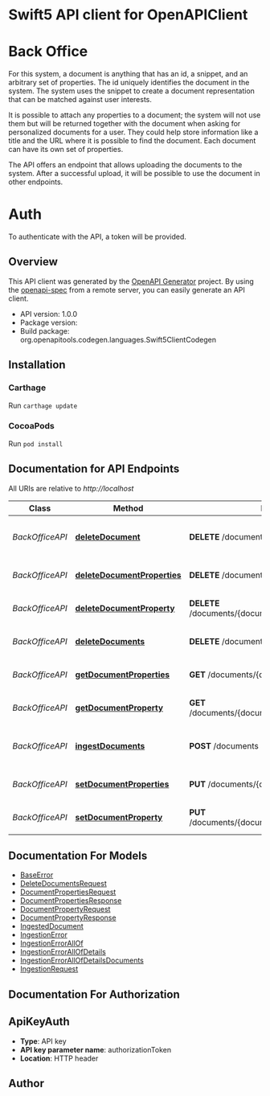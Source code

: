 # Swift5 API client for OpenAPIClient

# Back Office
For this system, a document is anything that has an id, a snippet, and an arbitrary set of properties.
The id uniquely identifies the document in the system.
The system uses the snippet to create a document representation that can be matched against user interests.

It is possible to attach any properties to a document; the system will not use them but will be returned together with the document when asking for personalized documents for a user. They could help store information like a title and the URL where it is possible to find the document. Each document can have its own set of properties.

The API offers an endpoint that allows uploading the documents to the system. After a successful upload, it will be possible to use the document in other endpoints.

# Auth
To authenticate with the API, a token will be provided.

## Overview
This API client was generated by the [OpenAPI Generator](https://openapi-generator.tech) project.  By using the [openapi-spec](https://github.com/OAI/OpenAPI-Specification) from a remote server, you can easily generate an API client.

- API version: 1.0.0
- Package version: 
- Build package: org.openapitools.codegen.languages.Swift5ClientCodegen

## Installation

### Carthage

Run `carthage update`

### CocoaPods

Run `pod install`

## Documentation for API Endpoints

All URIs are relative to *http://localhost*

Class | Method | HTTP request | Description
------------ | ------------- | ------------- | -------------
*BackOfficeAPI* | [**deleteDocument**](docs/BackOfficeAPI.md#deletedocument) | **DELETE** /documents/{document_id} | Delete the document from the system.
*BackOfficeAPI* | [**deleteDocumentProperties**](docs/BackOfficeAPI.md#deletedocumentproperties) | **DELETE** /documents/{document_id}/properties | Delete all document properties
*BackOfficeAPI* | [**deleteDocumentProperty**](docs/BackOfficeAPI.md#deletedocumentproperty) | **DELETE** /documents/{document_id}/properties/{property_id} | Delete a document property
*BackOfficeAPI* | [**deleteDocuments**](docs/BackOfficeAPI.md#deletedocuments) | **DELETE** /documents | Delete all listed documents.
*BackOfficeAPI* | [**getDocumentProperties**](docs/BackOfficeAPI.md#getdocumentproperties) | **GET** /documents/{document_id}/properties | Get all document properties
*BackOfficeAPI* | [**getDocumentProperty**](docs/BackOfficeAPI.md#getdocumentproperty) | **GET** /documents/{document_id}/properties/{property_id} | Get a document property
*BackOfficeAPI* | [**ingestDocuments**](docs/BackOfficeAPI.md#ingestdocuments) | **POST** /documents | Add documents to the system
*BackOfficeAPI* | [**setDocumentProperties**](docs/BackOfficeAPI.md#setdocumentproperties) | **PUT** /documents/{document_id}/properties | Set all document properties
*BackOfficeAPI* | [**setDocumentProperty**](docs/BackOfficeAPI.md#setdocumentproperty) | **PUT** /documents/{document_id}/properties/{property_id} | Set a document property


## Documentation For Models

 - [BaseError](docs/BaseError.md)
 - [DeleteDocumentsRequest](docs/DeleteDocumentsRequest.md)
 - [DocumentPropertiesRequest](docs/DocumentPropertiesRequest.md)
 - [DocumentPropertiesResponse](docs/DocumentPropertiesResponse.md)
 - [DocumentPropertyRequest](docs/DocumentPropertyRequest.md)
 - [DocumentPropertyResponse](docs/DocumentPropertyResponse.md)
 - [IngestedDocument](docs/IngestedDocument.md)
 - [IngestionError](docs/IngestionError.md)
 - [IngestionErrorAllOf](docs/IngestionErrorAllOf.md)
 - [IngestionErrorAllOfDetails](docs/IngestionErrorAllOfDetails.md)
 - [IngestionErrorAllOfDetailsDocuments](docs/IngestionErrorAllOfDetailsDocuments.md)
 - [IngestionRequest](docs/IngestionRequest.md)


## Documentation For Authorization


## ApiKeyAuth

- **Type**: API key
- **API key parameter name**: authorizationToken
- **Location**: HTTP header


## Author



